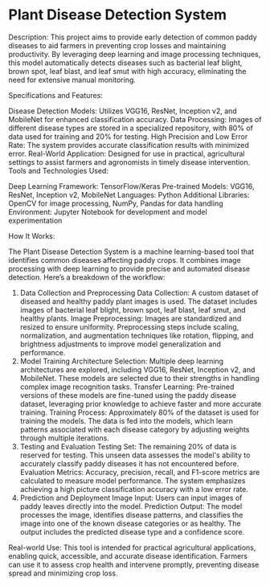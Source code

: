 # Plant Disease Detection System

Description:
This project aims to provide early detection of common paddy diseases to aid farmers in preventing crop losses and maintaining productivity. By leveraging deep learning and image processing techniques, this model automatically detects diseases such as bacterial leaf blight, brown spot, leaf blast, and leaf smut with high accuracy, eliminating the need for extensive manual monitoring.

Specifications and Features:

Disease Detection Models: Utilizes VGG16, ResNet, Inception v2, and MobileNet for enhanced classification accuracy.
Data Processing: Images of different disease types are stored in a specialized repository, with 80% of data used for training and 20% for testing.
High Precision and Low Error Rate: The system provides accurate classification results with minimized error.
Real-World Application: Designed for use in practical, agricultural settings to assist farmers and agronomists in timely disease intervention.
Tools and Technologies Used:

Deep Learning Framework: TensorFlow/Keras
Pre-trained Models: VGG16, ResNet, Inception v2, MobileNet
Languages: Python
Additional Libraries: OpenCV for image processing, NumPy, Pandas for data handling
Environment: Jupyter Notebook for development and model experimentation

How It Works:

The Plant Disease Detection System is a machine learning-based tool that identifies common diseases affecting paddy crops. It combines image processing with deep learning to provide precise and automated disease detection. Here’s a breakdown of the workflow:

1. Data Collection and Preprocessing
Data Collection: A custom dataset of diseased and healthy paddy plant images is used. The dataset includes images of bacterial leaf blight, brown spot, leaf blast, leaf smut, and healthy plants.
Image Preprocessing: Images are standardized and resized to ensure uniformity. Preprocessing steps include scaling, normalization, and augmentation techniques like rotation, flipping, and brightness adjustments to improve model generalization and performance.
2. Model Training
Architecture Selection: Multiple deep learning architectures are explored, including VGG16, ResNet, Inception v2, and MobileNet. These models are selected due to their strengths in handling complex image recognition tasks.
Transfer Learning: Pre-trained versions of these models are fine-tuned using the paddy disease dataset, leveraging prior knowledge to achieve faster and more accurate training.
Training Process: Approximately 80% of the dataset is used for training the models. The data is fed into the models, which learn patterns associated with each disease category by adjusting weights through multiple iterations.
3. Testing and Evaluation
Testing Set: The remaining 20% of data is reserved for testing. This unseen data assesses the model's ability to accurately classify paddy diseases it has not encountered before.
Evaluation Metrics: Accuracy, precision, recall, and F1-score metrics are calculated to measure model performance. The system emphasizes achieving a high picture classification accuracy with a low error rate.
4. Prediction and Deployment
Image Input: Users can input images of paddy leaves directly into the model.
Prediction Output: The model processes the image, identifies disease patterns, and classifies the image into one of the known disease categories or as healthy. The output includes the predicted disease type and a confidence score.

Real-world Use: This tool is intended for practical agricultural applications, enabling quick, accessible, and accurate disease identification. Farmers can use it to assess crop health and intervene promptly, preventing disease spread and minimizing crop loss.
